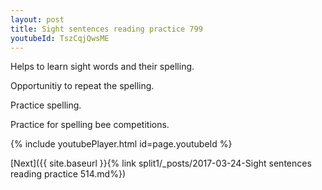 ```yaml
---
layout: post
title: Sight sentences reading practice 799
youtubeId: TszCqjQwsME
---
```

 
 
Helps to learn sight words and their spelling.

Opportunitiy to repeat the spelling. 

Practice spelling. 
 
Practice for spelling bee competitions. 
 
{% include youtubePlayer.html id=page.youtubeId %}
 
 

[Next]({{ site.baseurl }}{% link  split1/_posts/2017-03-24-Sight sentences reading practice 514.md%})
 

